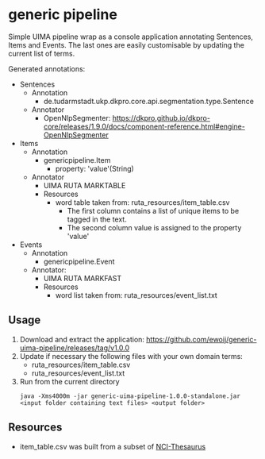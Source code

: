 # generic pipeline

Simple UIMA pipeline wrap as a console application annotating Sentences, Items and Events. The last ones are easily customisable by updating the current list of terms.

Generated annotations:
 - Sentences
    - Annotation
        - de.tudarmstadt.ukp.dkpro.core.api.segmentation.type.Sentence
    - Annotator
        - OpenNlpSegmenter: https://dkpro.github.io/dkpro-core/releases/1.9.0/docs/component-reference.html#engine-OpenNlpSegmenter
 - Items
    - Annotation
        - genericpipeline.Item
            - property: 'value'(String)
    - Annotator
        - UIMA RUTA MARKTABLE
        - Resources
            - word table taken from: ruta_resources/item_table.csv
                - The first column contains a list of unique items to be tagged in the text.
                - The second column value is assigned to the property 'value'
 - Events
    - Annotation
        - genericpipeline.Event
    - Annotator: 
        - UIMA RUTA MARKFAST
        - Resources
            - word list taken from: ruta_resources/event_list.txt

## Usage

1. Download and extract the application: https://github.com/ewoij/generic-uima-pipeline/releases/tag/v1.0.0
2. Update if necessary the following files with your own domain terms:
    - ruta_resources/item_table.csv
    - ruta_resources/event_list.txt
2. Run from the current directory
    ```
    java -Xms4000m -jar generic-uima-pipeline-1.0.0-standalone.jar <input folder containing text files> <output folder>
    ```

## Resources
 - item_table.csv was built from a subset of [NCI-Thesaurus](https://github.com/NCI-Thesaurus/thesaurus-obo-edition)
